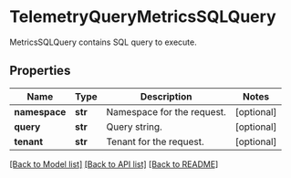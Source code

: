 # TelemetryQueryMetricsSQLQuery

MetricsSQLQuery contains SQL query to execute.
## Properties
Name | Type | Description | Notes
------------ | ------------- | ------------- | -------------
**namespace** | **str** | Namespace for the request. | [optional] 
**query** | **str** | Query string. | [optional] 
**tenant** | **str** | Tenant for the request. | [optional] 

[[Back to Model list]](../README.md#documentation-for-models) [[Back to API list]](../README.md#documentation-for-api-endpoints) [[Back to README]](../README.md)



